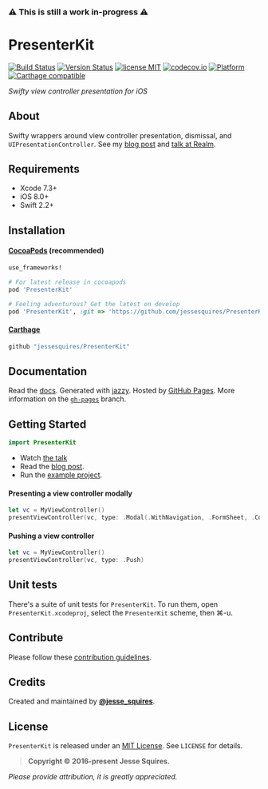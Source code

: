 ### :warning: This is still a work in-progress :warning:

# PresenterKit
[![Build Status](https://travis-ci.org/jessesquires/PresenterKit.svg)](https://travis-ci.org/jessesquires/PresenterKit) [![Version Status](https://img.shields.io/cocoapods/v/PresenterKit.svg)][podLink] [![license MIT](https://img.shields.io/cocoapods/l/PresenterKit.svg)][mitLink] [![codecov.io](https://img.shields.io/codecov/c/github/jessesquires/PresenterKit.svg)](http://codecov.io/github/jessesquires/PresenterKit) [![Platform](https://img.shields.io/cocoapods/p/PresenterKit.svg)][docsLink] [![Carthage compatible](https://img.shields.io/badge/Carthage-compatible-4BC51D.svg?style=flat)](https://github.com/Carthage/Carthage)

*Swifty view controller presentation for iOS*

## About

Swifty wrappers around view controller presentation, dismissal, and `UIPresentationController`. See my [blog post](http://www.jessesquires.com/swifty-presenters/) and [talk at Realm](https://realm.io/news/slug-jesse-squires-swifty-view-controller-presenters/).

## Requirements

* Xcode 7.3+
* iOS 8.0+
* Swift 2.2+

## Installation

#### [CocoaPods](http://cocoapods.org) (recommended)

````ruby
use_frameworks!

# For latest release in cocoapods
pod 'PresenterKit'

# Feeling adventurous? Get the latest on develop
pod 'PresenterKit', :git => 'https://github.com/jessesquires/PresenterKit.git', :branch => 'develop'
````

#### [Carthage](https://github.com/Carthage/Carthage)

````bash
github "jessesquires/PresenterKit"
````

## Documentation

Read the [docs][docsLink]. Generated with [jazzy](https://github.com/realm/jazzy). Hosted by [GitHub Pages](https://pages.github.com). More information on the [`gh-pages`](https://github.com/jessesquires/PresenterKit/tree/gh-pages) branch.

## Getting Started

```swift
import PresenterKit
```

- Watch [the talk](https://realm.io/news/slug-jesse-squires-swifty-view-controller-presenters/)
- Read the [blog post](http://www.jessesquires.com/swifty-presenters/).
- Run the [example project](https://github.com/jessesquires/PresenterKit/tree/develop/Example).

#### Presenting a view controller modally

```swift
let vc = MyViewController()
presentViewController(vc, type: .Modal(.WithNavigation, .FormSheet, .CoverVertical))
```

#### Pushing a view controller

```swift
let vc = MyViewController()
presentViewController(vc, type: .Push)
```

## Unit tests

There's a suite of unit tests for `PresenterKit`. To run them, open `PresenterKit.xcodeproj`, select the `PresenterKit` scheme, then &#x2318;-u.

## Contribute

Please follow these [contribution guidelines](https://github.com/jessesquires/HowToContribute).

## Credits

Created and maintained by [**@jesse_squires**](https://twitter.com/jesse_squires).

## License

`PresenterKit` is released under an [MIT License][mitLink]. See `LICENSE` for details.

>**Copyright &copy; 2016-present Jesse Squires.**

*Please provide attribution, it is greatly appreciated.*

[mitLink]:http://opensource.org/licenses/MIT
[docsLink]:http://www.jessesquires.com/PresenterKit
[podLink]:https://cocoapods.org/pods/PresenterKit
